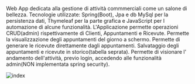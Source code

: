 Web App dedicata alla gestione di attività commmerciali come un salone di bellezza.
Tecnologie utilizzate: Spring(Boot), Jpa e db MySql per la persistenza dati, Thymeleaf per la parte grafica e JavaScript per l automazione di alcune funzionalità.
L'Applicazione permette operazioni CRUD(admin) rispettivamente di Clienti, Appuntamenti e Ricevute. 
Permette la visualizzazione degli appuntamenti del giorno a schermo. 
Permette di generare le ricevute direttamente dagli appuntamenti. 
Salvataggio degli appuntamenti e ricevute in storico(tabella seprata).
Permette di visionare l' andamento dell'attività, previo login, accedendo alle funzionalità admin(NON implementata spring security).

![index](/img/index.jpg)
